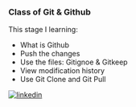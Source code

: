 ### Class of Git & Github

This stage I learning:

- What is Github
- Push the changes
- Use the files: Gitignoe & Gitkeep
- View modification history
- Use Git Clone and Git Pull

[![linkedin](https://img.shields.io/badge/linkedin-0A66C2?style=for-the-badge&logo=linkedin&logoColor=white)](https://www.linkedin.com/in/davi-lima-4007a4208/)